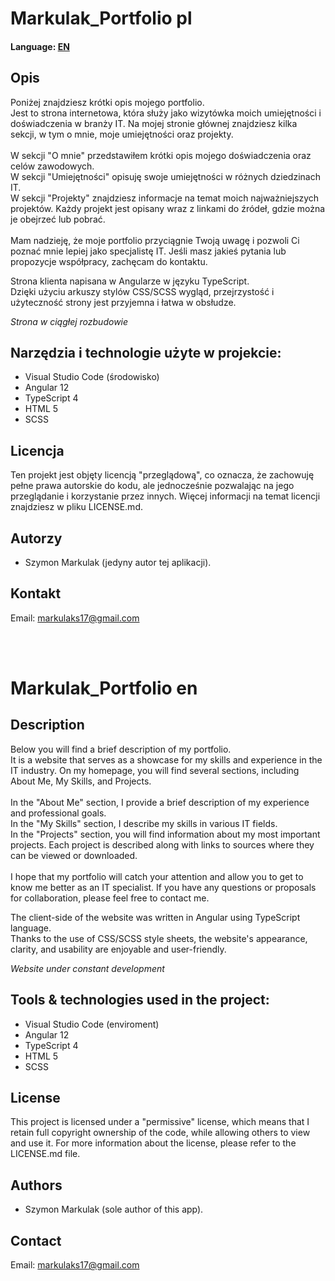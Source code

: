 # Markulak_Portfolio pl
<h4>Language: <a href="#en">EN</a></h4>

<h2>Opis</h2>
<p>Poniżej znajdziesz krótki opis mojego portfolio.
</br> 
Jest to strona internetowa, która służy jako wizytówka moich umiejętności i doświadczenia w branży IT. 
Na mojej stronie głównej znajdziesz kilka sekcji, w tym o mnie, moje umiejętności oraz projekty.
</br></br>
W sekcji "O mnie" przedstawiłem krótki opis mojego doświadczenia oraz celów zawodowych.
</br>
W sekcji "Umiejętności" opisuję swoje umiejętności w różnych dziedzinach IT.
</br>
W sekcji "Projekty" znajdziesz informacje na temat moich najważniejszych projektów.
Każdy projekt jest opisany wraz z linkami do źródeł, gdzie można je obejrzeć lub pobrać. 
</br></br>
Mam nadzieję, że moje portfolio przyciągnie Twoją uwagę i pozwoli Ci poznać mnie lepiej jako specjalistę IT. 
Jeśli masz jakieś pytania lub propozycje współpracy, zachęcam do kontaktu.</p>

<p>Strona klienta napisana w Angularze w języku TypeScript.
<br>
Dzięki użyciu arkuszy stylów CSS/SCSS wygląd, przejrzystość i użyteczność strony jest przyjemna i łatwa w obsłudze.</p>

*Strona w ciągłej rozbudowie*

## Narzędzia i technologie użyte w projekcie:
- Visual Studio Code (środowisko)
- Angular 12
- TypeScript 4
- HTML 5
- SCSS

<h2>Licencja</h2>
<p>Ten projekt jest objęty licencją "przeglądową", co oznacza, że zachowuję pełne prawa autorskie do kodu, ale jednocześnie pozwalając na jego przeglądanie i korzystanie przez innych. Więcej informacji na temat licencji znajdziesz w pliku LICENSE.md.</p>

<h2>Autorzy</h2>
<p>
    <ul><li>Szymon Markulak (jedyny autor tej aplikacji).</li></ul>
</p>

<h2>Kontakt</h2>
<p>Email: <a href="mailto:markulaks17@gmail.com">markulaks17@gmail.com</a></p>
</br></br>

<h1 id="en">Markulak_Portfolio en</h1>

<h2>Description</h2>
<p>Below you will find a brief description of my portfolio.
</br>
It is a website that serves as a showcase for my skills and experience in the IT industry.
On my homepage, you will find several sections, including About Me, My Skills, and Projects.
</br></br>
In the "About Me" section, I provide a brief description of my experience and professional goals.
</br>
In the "My Skills" section, I describe my skills in various IT fields.
</br>
In the "Projects" section, you will find information about my most important projects.
Each project is described along with links to sources where they can be viewed or downloaded.
</br></br>
I hope that my portfolio will catch your attention and allow you to get to know me better as an IT specialist.
If you have any questions or proposals for collaboration, please feel free to contact me.</p>

<p>The client-side of the website was written in Angular using TypeScript language.
<br>
Thanks to the use of CSS/SCSS style sheets, the website's appearance, clarity, and usability are enjoyable and user-friendly.</p>

*Website under constant development*

## Tools & technologies used in the project:
- Visual Studio Code (enviroment)
- Angular 12
- TypeScript 4
- HTML 5
- SCSS

<h2>License</h2>
<p>This project is licensed under a "permissive" license, which means that I retain full copyright ownership of the code, while allowing others to view and use it. For more information about the license, please refer to the LICENSE.md file.</p>

<h2>Authors</h2>
<p>
    <ul><li>Szymon Markulak (sole author of this app).</li></ul>
</p>

<h2>Contact</h2>
<p>Email: <a href="mailto:markulaks17@gmail.com">markulaks17@gmail.com</a></p>
